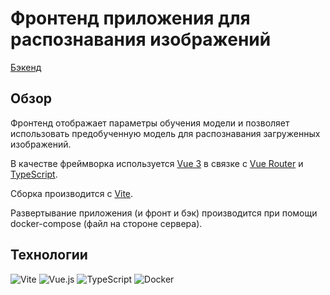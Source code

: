 # Фронтенд приложения для распознавания изображений

[Бэкенд](https://github.com/gfnIvanov/ImageDetectApp-serv)

## Обзор

Фронтенд отображает параметры обучения модели и позволяет использовать предобученную модель для распознавания загруженных изображений.

В качестве фреймворка используется [Vue 3](https://v3.ru.vuejs.org/) в связке с [Vue Router](https://router.vuejs.org/) и [TypeScript](https://www.typescriptlang.org/).

Сборка производится с [Vite](https://vitejs.dev/).

Развертывание приложения (и фронт и бэк) производится при помощи docker-compose (файл на стороне сервера).

## Технологии

![Vite](https://img.shields.io/badge/vite-%23646CFF.svg?style=for-the-badge&logo=vite&logoColor=white)
![Vue.js](https://img.shields.io/badge/vuejs-%2335495e.svg?style=for-the-badge&logo=vuedotjs&logoColor=%234FC08D)
![TypeScript](https://img.shields.io/badge/typescript-%23007ACC.svg?style=for-the-badge&logo=typescript&logoColor=white)
![Docker](https://img.shields.io/badge/docker-%230db7ed.svg?style=for-the-badge&logo=docker&logoColor=white)
